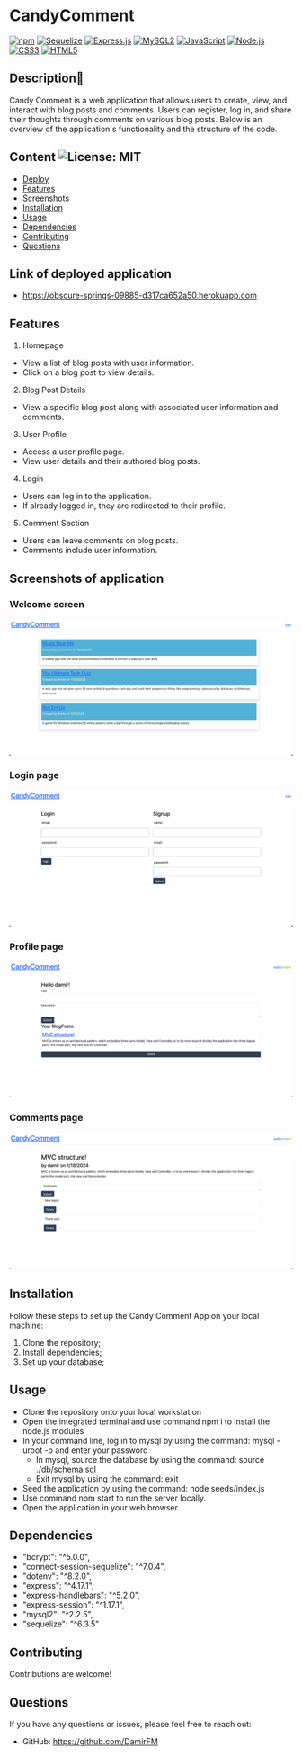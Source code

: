 # CandyComment

[![npm](https://img.shields.io/badge/npm-CB3837?style=for-the-badge&logo=npm&logoColor=white)](https://www.npmjs.com)
[![Sequelize](https://img.shields.io/badge/Sequelize-52B0E7?style=for-the-badge&logo=sequelize&logoColor=white)](https://sequelize.org/)
[![Express.js](https://img.shields.io/badge/Express.js-000000?style=for-the-badge&logo=express&logoColor=white)](https://expressjs.com/)
[![MySQL2](https://img.shields.io/badge/MySQL2%20v2.3.0-005C84?style=for-the-badge&logo=mysql&logoColor=white)](https://www.npmjs.com/package/mysql2)
[![JavaScript](https://img.shields.io/badge/JavaScript-F7DF1E?style=for-the-badge&logo=javascript&logoColor=black)](https://www.javascript.com)
[![Node.js](https://img.shields.io/badge/node.js-6DA55F?style=for-the-badge&logo=node.js&logoColor=white)](https://nodejs.org/en)
[![CSS3](https://img.shields.io/badge/CSS3-1572B6?style=for-the-badge&logo=css3&logoColor=white)](https://www.w3schools.com/css/)
[![HTML5](https://img.shields.io/badge/HTML5-E34F26?style=for-the-badge&logo=html5&logoColor=white)](https://www.w3schools.com/html/)

## Description🍬

Candy Comment is a web application that allows users to create, view, and interact with blog posts and comments. Users can register, log in, and share their thoughts through comments on various blog posts. Below is an overview of the application's functionality and the structure of the code.

## Content ![License: MIT](https://img.shields.io/badge/License-MIT-yellow.svg) 

- [Deploy](#deploy)
- [Features](#Features)
- [Screenshots](#Screenshots)
- [Installation](#Installation)
- [Usage](#Usage)
- [Dependencies](#Dependencies)
- [Contributing](#Contributing)
- [Questions](#Questions)

## Link of deployed application

- https://obscure-springs-09885-d317ca652a50.herokuapp.com

## Features

1. Homepage
- View a list of blog posts with user information.
- Click on a blog post to view details.
2. Blog Post Details
- View a specific blog post along with associated user information and comments.
3. User Profile
- Access a user profile page.
- View user details and their authored blog posts.
4. Login
- Users can log in to the application.
- If already logged in, they are redirected to their profile.
5. Comment Section
- Users can leave comments on blog posts.
- Comments include user information.


## Screenshots of application

### Welcome screen

![Alt text](./screenshots/1.png "Welcome screen")

### Login page

![Alt text](./screenshots/2.png "Login page")

### Profile page

![Alt text](./screenshots/3.png "Profile page")

### Comments page

![Alt text](./screenshots/4.png "Comments page")


## Installation

Follow these steps to set up the Candy Comment App on your local machine:

1. Clone the repository;
2. Install dependencies;
3. Set up your database;

## Usage

- Clone the repository onto your local workstation
- Open the integrated terminal and use command npm i to install the node.js modules
- In your command line, log in to mysql by using the command: mysql -uroot -p and enter your password
    - In mysql, source the database by using the command: source ./db/schema.sql
    - Exit mysql by using the command: exit
- Seed the application by using the command: node seeds/index.js
- Use command npm start to run the server locally.
- Open the application in your web browser.

## Dependencies

- "bcrypt": "^5.0.0",
- "connect-session-sequelize": "^7.0.4",
- "dotenv": "^8.2.0",
- "express": "^4.17.1",
- "express-handlebars": "^5.2.0",
- "express-session": "^1.17.1",
- "mysql2": "^2.2.5",
- "sequelize": "^6.3.5"

## Contributing

Contributions are welcome!

## Questions
If you have any questions or issues, please feel free to reach out:
- GitHub: https://github.com/DamirFM
